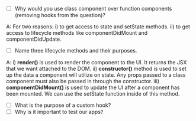 - [ ] Why would you use class component over function components (removing hooks from the question)?

A: For two reasons: i) to get access to state and setState methods. ii) to get access to lifecycle methods like componentDidMount and componentDidUpdate.


- [ ] Name three lifecycle methods and their purposes.

 A: i) **render()** is used to render the component to the UI. It returns the JSX that we want attached          to the DOM.
    ii) **constructor()** method is used to set up the data a component will utilize on state. Any props          passed to a class component must also be passed in through the constructor.
    iii) **componentDidMount()** is used to update the UI after a component has been mounted. We can use the setState function inside of this method.

- [ ] What is the purpose of a custom hook?
- [ ] Why is it important to test our apps?